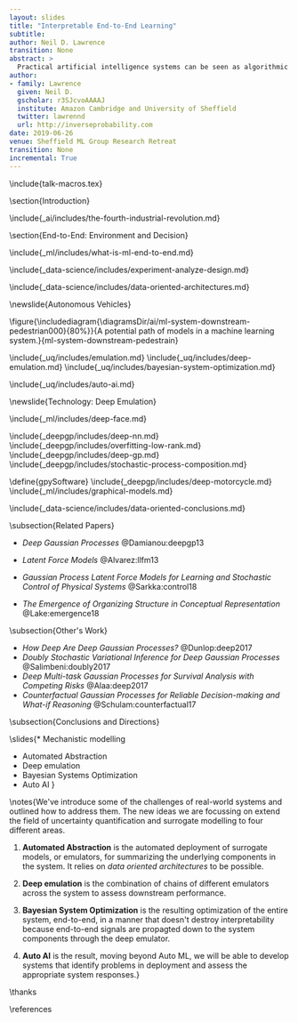 ```yaml
---
layout: slides
title: "Interpretable End-to-End Learning"
subtitle: 
author: Neil D. Lawrence
transition: None
abstract: >
  Practical artificial intelligence systems can be seen as algorithmic decision makers. The fractal nature of decision making implies that this involves interacting systems of components where decisions are made multiple times across different time frames. This affects the decomposability of an artificial intelligence system. Classical systems design relies on decomposability for efficient maintenance and deployment of machine learning systems, in this talk we consider the challenges of optimizing and maintaining such systems.
author:
- family: Lawrence
  given: Neil D.
  gscholar: r3SJcvoAAAAJ
  institute: Amazon Cambridge and University of Sheffield
  twitter: lawrennd
  url: http://inverseprobability.com
date: 2019-06-26
venue: Sheffield ML Group Research Retreat
transition: None
incremental: True
---
```


\include{talk-macros.tex}

\section{Introduction}

\include{_ai/includes/the-fourth-industrial-revolution.md}

\section{End-to-End: Environment and Decision}

\include{_ml/includes/what-is-ml-end-to-end.md}

\include{_data-science/includes/experiment-analyze-design.md}

\include{_data-science/includes/data-oriented-architectures.md}

\newslide{Autonomous Vehicles}

\figure{\includediagram{\diagramsDir/ai/ml-system-downstream-pedestrian000}{80%}}{A potential path of models in a machine learning system.}{ml-system-downstream-pedestrain}

\include{_uq/includes/emulation.md}
\include{_uq/includes/deep-emulation.md}
\include{_uq/includes/bayesian-system-optimization.md}

\include{_uq/includes/auto-ai.md}

\newslide{Technology: Deep Emulation}

\include{_ml/includes/deep-face.md}
<!--\include{_ml/includes/deep-learning-as-pinball.md}-->

\include{_deepgp/includes/deep-nn.md}
\include{_deepgp/includes/overfitting-low-rank.md}
\include{_deepgp/includes/deep-gp.md}
\include{_deepgp/includes/stochastic-process-composition.md}

<!--include{_ai/includes/ai-vs-data-science-2.md}-->

<!-- in this short overview, don't introduce GPy or the data-->
<!--\define{stepFunctionData} -->
\define{gpySoftware}
\include{_deepgp/includes/deep-motorcycle.md}
\include{_ml/includes/graphical-models.md}

\include{_data-science/includes/data-oriented-conclusions.md}

<!--\include{_health/includes/malaria-gp.md}-->

\subsection{Related Papers}

* *Deep Gaussian Processes*
    @Damianou:deepgp13

* *Latent Force Models*
  @Alvarez:llfm13

* *Gaussian Process Latent Force Models for Learning and Stochastic Control of Physical Systems*
  @Sarkka:control18

* *The Emergence of Organizing Structure in Conceptual Representation*
  @Lake:emergence18

\subsection{Other's Work}

* *How Deep Are Deep Gaussian Processes?*
  @Dunlop:deep2017
* *Doubly Stochastic Variational Inference for Deep Gaussian Processes*
  @Salimbeni:doubly2017
* *Deep Multi-task Gaussian Processes for Survival Analysis with Competing Risks*
  @Alaa:deep2017
* *Counterfactual Gaussian Processes for Reliable Decision-making and What-if Reasoning*
  @Schulam:counterfactual17

\subsection{Conclusions and Directions}

\slides{* Mechanistic modelling
* Automated Abstraction
* Deep emulation
* Bayesian Systems Optimization
* Auto AI
}

\notes{We've introduce some of the challenges of real-world systems and outlined how to address them. The new ideas we are focussing on extend the field of uncertainty quantification and surrogate modelling to four different areas.

1. **Automated Abstraction** is the automated deployment of surrogate models, or emulators, for summarizing the underlying components in the system. It relies on *data oriented architectures* to be possible.

2. **Deep emulation** is the combination of chains of different emulators across the system to assess downstream performance.

3. **Bayesian System Optimization** is the resulting optimization of the entire system, end-to-end, in a manner that doesn't destroy interpretability because end-to-end signals are propagted down to the system components through the deep emulator.

4. **Auto AI** is the result, moving beyond Auto ML, we will be able to develop systems that identify problems in deployment and assess the appropriate system responses.}

\thanks

\references
